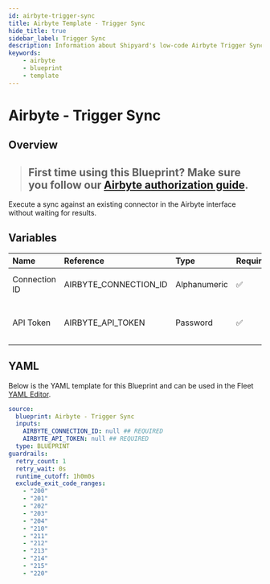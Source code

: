 ```yaml
---
id: airbyte-trigger-sync
title: Airbyte Template - Trigger Sync
hide_title: true
sidebar_label: Trigger Sync
description: Information about Shipyard's low-code Airbyte Trigger Sync blueprint. Execute a sync against an existing connector in the Airbyte interface without waiting for results.
keywords:
    - airbyte
    - blueprint
    - template
---
```


# Airbyte - Trigger Sync

## Overview

> ## **First time using this Blueprint? Make sure you follow our [Airbyte authorization guide](https://www.shipyardapp.com/docs/blueprint-library/airbyte/airbyte-authorization/)**.

Execute a sync against an existing connector in the Airbyte interface without waiting for results.


## Variables

| Name | Reference | Type | Required | Default | Options | Description |
|:---|:---|:---|:---|:---|:---|:---|
| Connection ID | AIRBYTE_CONNECTION_ID | Alphanumeric | :white_check_mark: | - | - | The ID of the sync to trigger |
| API Token | AIRBYTE_API_TOKEN | Password | :white_check_mark: | - | - | The API token generated by Airbyte |


## YAML

Below is the YAML template for this Blueprint and can be used in the Fleet [YAML Editor](../../reference/fleets/yaml-editor.md).

```yaml
source:
  blueprint: Airbyte - Trigger Sync
  inputs:
    AIRBYTE_CONNECTION_ID: null ## REQUIRED
    AIRBYTE_API_TOKEN: null ## REQUIRED
  type: BLUEPRINT
guardrails:
  retry_count: 1
  retry_wait: 0s
  runtime_cutoff: 1h0m0s
  exclude_exit_code_ranges:
    - "200"
    - "201"
    - "202"
    - "203"
    - "204"
    - "210"
    - "211"
    - "212"
    - "213"
    - "214"
    - "215"
    - "220"
```
